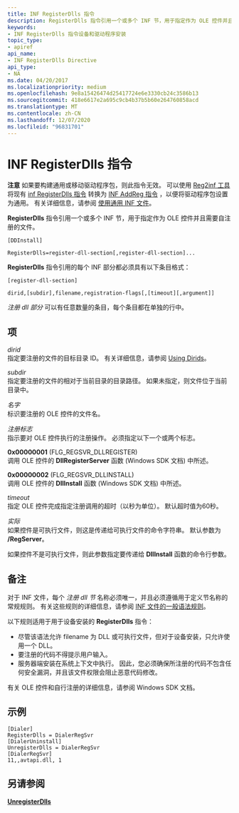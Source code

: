 ```yaml
---
title: INF RegisterDlls 指令
description: RegisterDlls 指令引用一个或多个 INF 节，用于指定作为 OLE 控件并且需要自注册的文件。
keywords:
- INF RegisterDlls 指令设备和驱动程序安装
topic_type:
- apiref
api_name:
- INF RegisterDlls Directive
api_type:
- NA
ms.date: 04/20/2017
ms.localizationpriority: medium
ms.openlocfilehash: 9e8a15426474d25417724e6e3330cb24c3586b13
ms.sourcegitcommit: 418e6617e2a695c9cb4b37b5b60e264760858acd
ms.translationtype: MT
ms.contentlocale: zh-CN
ms.lasthandoff: 12/07/2020
ms.locfileid: "96831701"
---
```

# <a name="inf-registerdlls-directive"></a>INF RegisterDlls 指令


**注意**  如果要构建通用或移动驱动程序包，则此指令无效。 可以使用 [Reg2inf 工具](../devtest/reg2inf.md) 将现有 [inf RegisterDlls 指令](../install/inf-registerdlls-directive.md) 转换为 [INF AddReg 指令](../install/inf-addreg-directive.md) ，以便将驱动程序包设置为通用。  有关详细信息，请参阅 [使用通用 INF 文件](using-a-universal-inf-file.md)。

**RegisterDlls** 指令引用一个或多个 INF 节，用于指定作为 OLE 控件并且需要自注册的文件。

```inf
[DDInstall]
  
RegisterDlls=register-dll-section[,register-dll-section]...
```

**RegisterDlls** 指令引用的每个 INF 部分都必须具有以下条目格式：

```inf
[register-dll-section] 
  
dirid,[subdir],filename,registration-flags[,[timeout][,argument]] 
```

*注册 dll 部分* 可以有任意数量的条目，每个条目都在单独的行中。

## <a name="entries"></a>项


<a href="" id="dirid"></a>*dirid*  
指定要注册的文件的目标目录 ID。 有关详细信息，请参阅 [Using Dirids](using-dirids.md)。

<a href="" id="subdir"></a>*subdir*  
指定要注册的文件的相对于当前目录的目录路径。 如果未指定，则文件位于当前目录中。

<a href="" id="filename"></a>*名字*  
标识要注册的 OLE 控件的文件名。

<a href="" id="registration-flags"></a>*注册标志*  
指示要对 OLE 控件执行的注册操作。 必须指定以下一个或两个标志。

<a href="" id="0x00000001--flg-regsvr-dllregister-"></a>**0x00000001** (FLG_REGSVR_DLLREGISTER)   
调用 OLE 控件的 **DllRegisterServer** 函数 (Windows SDK 文档) 中所述。

<a href="" id="0x00000002--flg-regsvr-dllinstall--"></a>**0x00000002** (FLG_REGSVR_DLLINSTALL)    
调用 OLE 控件的 **DllInstall** 函数 (Windows SDK 文档) 中所述。

<a href="" id="timeout"></a>*timeout*  
指定 OLE 控件完成指定注册调用的超时（以秒为单位）。 默认超时值为60秒。

<a href="" id="argument"></a>*实际*  
如果控件是可执行文件，则这是传递给可执行文件的命令字符串。 默认参数为 **/RegServer**。

如果控件不是可执行文件，则此参数指定要传递给 **DllInstall** 函数的命令行参数。

<a name="remarks"></a>备注
-------

对于 INF 文件，每个 *注册 dll 节* 名称必须唯一，并且必须遵循用于定义节名称的常规规则。 有关这些规则的详细信息，请参阅 [INF 文件的一般语法规则](general-syntax-rules-for-inf-files.md)。

以下规则适用于用于设备安装的 **RegisterDlls** 指令：

-   尽管该语法允许 filename 为 DLL 或可执行文件，但对于设备安装，只允许使用一个 DLL。
-   要注册的代码不得提示用户输入。
-   服务器端安装在系统上下文中执行。 因此，您必须确保所注册的代码不包含任何安全漏洞，并且该文件权限会阻止恶意代码修改。

有关 OLE 控件和自行注册的详细信息，请参阅 Windows SDK 文档。

<a name="examples"></a>示例
--------

```inf
[Dialer]
RegisterDlls = DialerRegSvr
[DialerUninstall]
UnregisterDlls = DialerRegSvr
[DialerRegSvr]
11,,avtapi.dll, 1
```

## <a name="see-also"></a>另请参阅


[**UnregisterDlls**](inf-unregisterdlls-directive.md)

 

 






